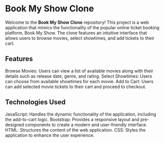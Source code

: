 # Book My Show Clone

Welcome to the **Book My Show Clone** repository! This project is a web application that mimics the functionality of the popular online ticket booking platform, Book My Show. The clone features an intuitive interface that allows users to browse movies, select showtimes, and add tickets to their cart.

## Features

Browse Movies: Users can view a list of available movies along with their details such as release date, genre, and rating.
Select Showtimes: Users can choose from available showtimes for each movie.
Add to Cart: Users can add selected movie tickets to their cart and proceed to checkout.

## Technologies Used

JavaScript: Handles the dynamic functionality of the application, including the add-to-cart logic.
Bootstrap: Provides a responsive layout and pre-designed components to create a modern and user-friendly interface.
HTML: Structures the content of the web application.
CSS: Styles the application to enhance the user experience.
